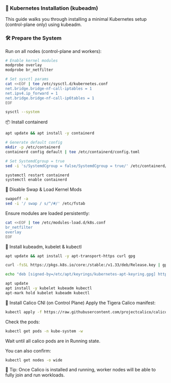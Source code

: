 ### 🚀 Kubernetes Installation (kubeadm)

This guide walks you through installing a minimal Kubernetes setup (control-plane only) using kubeadm.

### 🛠 Prepare the System  
Run on all nodes (control-plane and workers):

```bash
# Enable kernel modules
modprobe overlay
modprobe br_netfilter
```

```bash
# Set sysctl params
cat <<EOF | tee /etc/sysctl.d/kubernetes.conf
net.bridge.bridge-nf-call-iptables = 1
net.ipv4.ip_forward = 1
net.bridge.bridge-nf-call-ip6tables = 1
EOF

sysctl --system
```

📦 Install containerd
```bash
apt update && apt install -y containerd

# Generate default config
mkdir -p /etc/containerd
containerd config default | tee /etc/containerd/config.toml

# Set SystemdCgroup = true
sed -i 's/SystemdCgroup = false/SystemdCgroup = true/' /etc/containerd/config.toml

systemctl restart containerd
systemctl enable containerd
```

🔐 Disable Swap & Load Kernel Mods
```bash
swapoff -a
sed -i '/ swap / s/^/#/' /etc/fstab
```

Ensure modules are loaded persistently:

```bash
cat <<EOF | tee /etc/modules-load.d/k8s.conf
br_netfilter
overlay
EOF
```

🔧 Install kubeadm, kubelet & kubectl
```bash
apt update && apt install -y apt-transport-https curl gpg

curl -fsSL https://pkgs.k8s.io/core:/stable:/v1.33/deb/Release.key | gpg --dearmor -o /etc/apt/keyrings/kubernetes-apt-keyring.gpg

echo "deb [signed-by=/etc/apt/keyrings/kubernetes-apt-keyring.gpg] https://pkgs.k8s.io/core:/stable:/v1.33/deb/ /" | tee /etc/apt/sources.list.d/kubernetes.list

apt update
apt install -y kubelet kubeadm kubectl
apt-mark hold kubelet kubeadm kubectl
```
🐾 Install Calico CNI (on Control Plane)
Apply the Tigera Calico manifest:

```bash
kubectl apply -f https://raw.githubusercontent.com/projectcalico/calico/v3.27.0/manifests/calico.yaml
```
Check the pods:

```bash
kubectl get pods -n kube-system -w
```
Wait until all calico pods are in Running state.

You can also confirm:

```bash
kubectl get nodes -o wide
```
🧠 Tip: Once Calico is installed and running, worker nodes will be able to fully join and run workloads.
